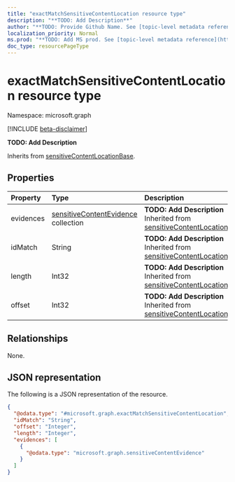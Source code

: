 ```yaml
---
title: "exactMatchSensitiveContentLocation resource type"
description: "**TODO: Add Description**"
author: "**TODO: Provide Github Name. See [topic-level metadata reference](https://msgo.azurewebsites.net/add/document/guidelines/metadata.html#topic-level-metadata)**"
localization_priority: Normal
ms.prod: "**TODO: Add MS prod. See [topic-level metadata reference](https://msgo.azurewebsites.net/add/document/guidelines/metadata.html#topic-level-metadata)**"
doc_type: resourcePageType
---
```


# exactMatchSensitiveContentLocation resource type

Namespace: microsoft.graph

[!INCLUDE [beta-disclaimer](../../includes/beta-disclaimer.md)]

**TODO: Add Description**


Inherits from [sensitiveContentLocationBase](../resources/sensitivecontentlocationbase.md).

## Properties
|Property|Type|Description|
|:---|:---|:---|
|evidences|[sensitiveContentEvidence](../resources/sensitivecontentevidence.md) collection|**TODO: Add Description** Inherited from [sensitiveContentLocationBase](../resources/sensitivecontentlocationbase.md)|
|idMatch|String|**TODO: Add Description** Inherited from [sensitiveContentLocationBase](../resources/sensitivecontentlocationbase.md)|
|length|Int32|**TODO: Add Description** Inherited from [sensitiveContentLocationBase](../resources/sensitivecontentlocationbase.md)|
|offset|Int32|**TODO: Add Description** Inherited from [sensitiveContentLocationBase](../resources/sensitivecontentlocationbase.md)|

## Relationships
None.

## JSON representation
The following is a JSON representation of the resource.
<!-- {
  "blockType": "resource",
  "@odata.type": "microsoft.graph.exactMatchSensitiveContentLocation"
}
-->
``` json
{
  "@odata.type": "#microsoft.graph.exactMatchSensitiveContentLocation",
  "idMatch": "String",
  "offset": "Integer",
  "length": "Integer",
  "evidences": [
    {
      "@odata.type": "microsoft.graph.sensitiveContentEvidence"
    }
  ]
}
```

